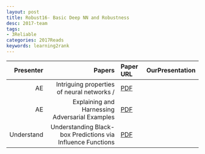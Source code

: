 ```yaml
---
layout: post
title: Robust16- Basic Deep NN and Robustness 
desc: 2017-team
tags:
- 3Reliable
categories: 2017Reads
keywords: learning2rank 
---
```




| Presenter | Papers | Paper URL| OurPresentation |
| -----: | ---------------------------: | :----- | :----- |
| AE |Intriguing properties of neural networks /  | [PDF]() |  |
| AE | Explaining and Harnessing Adversarial Examples | [PDF]() |  |
| Understand | Understanding Black-box Predictions via Influence Functions | [PDF](https://arxiv.org/abs/1703.04730) |  |
